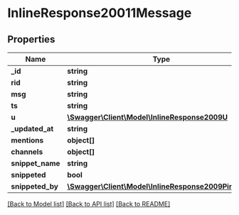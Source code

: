 # InlineResponse20011Message

## Properties
Name | Type | Description | Notes
------------ | ------------- | ------------- | -------------
**_id** | **string** |  | [optional] 
**rid** | **string** |  | [optional] 
**msg** | **string** |  | [optional] 
**ts** | **string** |  | [optional] 
**u** | [**\Swagger\Client\Model\InlineResponse2009U**](InlineResponse2009U.md) |  | [optional] 
**_updated_at** | **string** |  | [optional] 
**mentions** | **object[]** |  | [optional] 
**channels** | **object[]** |  | [optional] 
**snippet_name** | **string** |  | [optional] 
**snippeted** | **bool** |  | [optional] 
**snippeted_by** | [**\Swagger\Client\Model\InlineResponse2009PinnedBy**](InlineResponse2009PinnedBy.md) |  | [optional] 

[[Back to Model list]](../../README.md#documentation-for-models) [[Back to API list]](../../README.md#documentation-for-api-endpoints) [[Back to README]](../../README.md)

